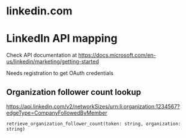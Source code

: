 # linkedin.com
# LinkedIn API mapping

Check API documentation at https://docs.microsoft.com/en-us/linkedin/marketing/getting-started

Needs registration to get OAuth credentials

## Organization follower count lookup
https://api.linkedin.com/v2/networkSizes/urn:li:organization:1234567?edgeType=CompanyFollowedByMember<p>
`retrieve_organization_follower_count(token: string, organization: string)`<p>
